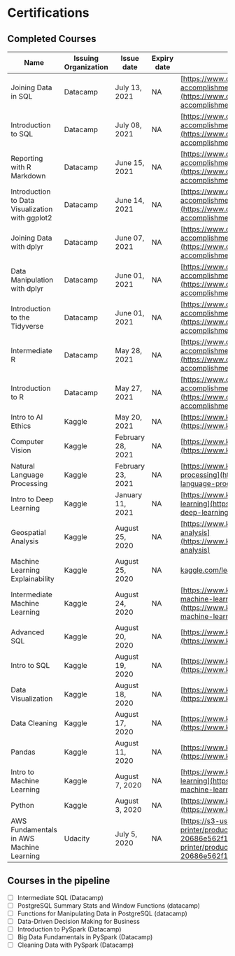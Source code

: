 # Certifications

## Completed Courses

| Name                                            | Issuing Organization | Issue date        | Expiry date | Credential URL                                                                                                                                                                                                                              |
| ----------------------------------------------- | -------------------- | ----------------- | ----------- | ------------------------------------------------------------------------------------------------------------------------------------------------------------------------------------------------------------------------------------------- |
| Joining Data in SQL                             | Datacamp             | July 13, 2021     | NA          | [https://www.datacamp.com/statement-of-accomplishment/course/ee6a9e8930ee5bb86b8a7e0eaf6e1cadbfa65d37](https://www.datacamp.com/statement-of-accomplishment/course/ee6a9e8930ee5bb86b8a7e0eaf6e1cadbfa65d37)                                |
| Introduction to SQL                             | Datacamp             | July 08, 2021     | NA          | [https://www.datacamp.com/statement-of-accomplishment/course/4eabf0bad75d6f24a4058871e351ba6c77c5ed46](https://www.datacamp.com/statement-of-accomplishment/course/4eabf0bad75d6f24a4058871e351ba6c77c5ed46)                                |
| Reporting with R Markdown                       | Datacamp             | June 15, 2021     | NA          | [https://www.datacamp.com/statement-of-accomplishment/course/3247593ade63fa888c69402340631a67b87f198c](https://www.datacamp.com/statement-of-accomplishment/course/3247593ade63fa888c69402340631a67b87f198c)                                |
| Introduction to Data Visualization with ggplot2 | Datacamp             | June 14, 2021     | NA          | [https://www.datacamp.com/statement-of-accomplishment/course/f5588578fc7d677ca207e46590af56ef37725fd0](https://www.datacamp.com/statement-of-accomplishment/course/f5588578fc7d677ca207e46590af56ef37725fd0)                                |
| Joining Data with dplyr                         | Datacamp             | June 07, 2021     | NA          | [https://www.datacamp.com/statement-of-accomplishment/course/2e38beaec9e8e90371fa6c0c6813f99474775b66](https://www.datacamp.com/statement-of-accomplishment/course/2e38beaec9e8e90371fa6c0c6813f99474775b66)                                |
| Data Manipulation with dplyr                    | Datacamp             | June 01, 2021     | NA          | [https://www.datacamp.com/statement-of-accomplishment/course/16e70312fbe7dea70c559d1698cdcefe8feb8ada](https://www.datacamp.com/statement-of-accomplishment/course/16e70312fbe7dea70c559d1698cdcefe8feb8ada)                                |
| Introduction to the Tidyverse                   | Datacamp             | June 01, 2021     | NA          | [https://www.datacamp.com/statement-of-accomplishment/course/7d187d9814cda46f8f59bf54aad6a0efc44f0b43](https://www.datacamp.com/statement-of-accomplishment/course/7d187d9814cda46f8f59bf54aad6a0efc44f0b43)                                |
| Intermediate R                                  | Datacamp             | May 28, 2021      | NA          | [https://www.datacamp.com/statement-of-accomplishment/course/8581f87ad19e6ddec52480e0846bedd2a04e304a](https://www.datacamp.com/statement-of-accomplishment/course/8581f87ad19e6ddec52480e0846bedd2a04e304a)                                |
| Introduction to R                               | Datacamp             | May 27, 2021      | NA          | [https://www.datacamp.com/statement-of-accomplishment/course/6f760ccfbd88b86be70fac5a3bd7c4c73b2a785b](https://www.datacamp.com/statement-of-accomplishment/course/6f760ccfbd88b86be70fac5a3bd7c4c73b2a785b)                                |
| Intro to AI Ethics                              | Kaggle               | May 20, 2021      | NA          | [https://www.kaggle.com/learn/certification/ayushsubedi/intro-to-ai-ethics](https://www.kaggle.com/learn/certification/ayushsubedi/intro-to-ai-ethics)                                                                                      |
| Computer Vision                                 | Kaggle               | February 28, 2021 | NA          | [https://www.kaggle.com/learn/certification/ayushsubedi/computer-vision](https://www.kaggle.com/learn/certification/ayushsubedi/computer-vision)                                                                                            |
| Natural Language Processing                     | Kaggle               | February 23, 2021 | NA          | [https://www.kaggle.com/learn/certification/ayushsubedi/natural-language-processing](https://www.kaggle.com/learn/certification/ayushsubedi/natural-language-processing)                                                                    |
| Intro to Deep Learning                          | Kaggle               | January 11, 2021  | NA          | [https://www.kaggle.com/learn/certification/ayushsubedi/intro-to-deep-learning](https://www.kaggle.com/learn/certification/ayushsubedi/intro-to-deep-learning)                                                                              |
| Geospatial Analysis                             | Kaggle               | August 25, 2020   | NA          | [https://www.kaggle.com/learn/certification/ayushsubedi/geospatial-analysis](https://www.kaggle.com/learn/certification/ayushsubedi/geospatial-analysis)                                                                                    |
| Machine Learning Explainability                 | Kaggle               | August 25, 2020   | NA          | [kaggle.com/learn/certification/ayushsubedi/machine-learning-explainability](http://kaggle.com/learn/certification/ayushsubedi/machine-learning-explainability)                                                                             |
| Intermediate Machine Learning                   | Kaggle               | August 24, 2020   | NA          | [https://www.kaggle.com/learn/certification/ayushsubedi/intermediate-machine-learning](https://www.kaggle.com/learn/certification/ayushsubedi/intermediate-machine-learning)                                                                |
| Advanced SQL                                    | Kaggle               | August 20, 2020   | NA          | [https://www.kaggle.com/learn/certification/ayushsubedi/advanced-sql](https://www.kaggle.com/learn/certification/ayushsubedi/advanced-sql)                                                                                                  |
| Intro to SQL                                    | Kaggle               | August 19, 2020   | NA          | [https://www.kaggle.com/learn/certification/ayushsubedi/intro-to-sql](https://www.kaggle.com/learn/certification/ayushsubedi/intro-to-sql)                                                                                                  |
| Data Visualization                              | Kaggle               | August 18, 2020   | NA          | [https://www.kaggle.com/learn/certification/ayushsubedi/data-visualization](https://www.kaggle.com/learn/certification/ayushsubedi/data-visualization)                                                                                      |
| Data Cleaning                                   | Kaggle               | August 17, 2020   | NA          | [https://www.kaggle.com/learn/certification/ayushsubedi/data-cleaning](https://www.kaggle.com/learn/certification/ayushsubedi/data-cleaning)                                                                                                |
| Pandas                                          | Kaggle               | August 11, 2020   | NA          | [https://www.kaggle.com/learn/certification/ayushsubedi/pandas](https://www.kaggle.com/learn/certification/ayushsubedi/pandas)                                                                                                              |
| Intro to Machine Learning                       | Kaggle               | August 7, 2020    | NA          | [https://www.kaggle.com/learn/certification/ayushsubedi/intro-to-machine-learning](https://www.kaggle.com/learn/certification/ayushsubedi/intro-to-machine-learning)                                                                        |
| Python                                          | Kaggle               | August 3, 2020    | NA          | [https://www.kaggle.com/learn/certification/ayushsubedi/python](https://www.kaggle.com/learn/certification/ayushsubedi/python)                                                                                                              |
| AWS Fundamentals in AWS Machine Learning        | Udacity              | July 5, 2020      | NA          | [https://s3-us-west-2.amazonaws.com/udacity-printer/production/certificates/fadc0711-d160-489c-acdf-20686e562f10.pdf](https://s3-us-west-2.amazonaws.com/udacity-printer/production/certificates/fadc0711-d160-489c-acdf-20686e562f10.pdf?) |






## Courses in the pipeline
- [ ] Intermediate SQL (Datacamp)
- [ ] PostgreSQL Summary Stats and Window Functions (datacamp)
- [ ] Functions for Manipulating Data in PostgreSQL (datacamp)
- [ ] Data-Driven Decision Making for Business
- [ ] Introduction to PySpark (Datacamp)
- [ ] Big Data Fundamentals in PySpark (Datacamp)
- [ ] Cleaning Data with PySpark (Datacamp)